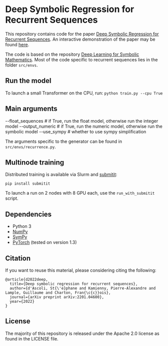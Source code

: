 # Deep Symbolic Regression for Recurrent Sequences

This repository contains code for the paper [Deep Symbolic Regression for Recurrent Sequences](https://arxiv.org/abs/2201.04600).
An interactive demonstration of the paper may be found [here](https://symbolicregression.metademolab.com/).

The code is based on the repository [Deep Learning for Symbolic Mathematics](https://github.com/facebookresearch/SymbolicMathematics).
Most of the code specific to recurrent sequences lies in the folder ```src/envs```.

## Run the model

To launch a small Transformer on the CPU, run:
```python train.py --cpu True```

## Main arguments

--float_sequences		# if True, run the float model, otherwise run the integer model
--output_numeric		# if True, run the numeric model, otherwise run the symbolic model
--use_sympy 			# whether to use sympy simplification

The arguments specific to the generator can be found in ```src/envs/recurrence.py```.

## Multinode training

Distributed training is available via Slurm and [submitit](https://github.com/facebookincubator/submitit):
```
pip install submitit
```

To launch a run on 2 nodes with 8 GPU each, use the ```run_with_submitit``` script.

## Dependencies

- Python 3
- [NumPy](http://www.numpy.org/)
- [SymPy](https://www.sympy.org/)
- [PyTorch](http://pytorch.org/) (tested on version 1.3)

## Citation

If you want to reuse this material, please considering citing the following:
```
@article{d2022deep,
  title={Deep symbolic regression for recurrent sequences},
  author={d'Ascoli, St{\'e}phane and Kamienny, Pierre-Alexandre and Lample, Guillaume and Charton, Fran{\c{c}}ois},
  journal={arXiv preprint arXiv:2201.04600},
  year={2022}
}
```

## License

The majority of this repository is released under the Apache 2.0 license as found in the LICENSE file.